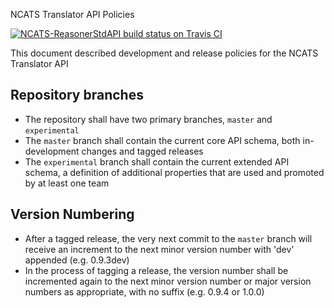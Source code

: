NCATS Translator API Policies

[![NCATS-ReasonerStdAPI build status on Travis CI](https://travis-ci.com/NCATS-Tangerine/NCATS-ReasonerStdAPI.svg?branch=master)](https://travis-ci.com/NCATS-Tangerine/NCATS-ReasonerStdAPI)

This document described development and release policies for the NCATS Translator API

## Repository branches
- The repository shall have two primary branches, `master` and `experimental`
- The `master` branch shall contain the current core API schema, both in-development changes and tagged releases
- The `experimental` branch shall contain the current extended API schema, a definition of additional properties that are used and promoted by at least one team

## Version Numbering
- After a tagged release, the very next commit to the `master` branch will receive an increment to the next minor version number with 'dev' appended
  (e.g. 0.9.3dev)
- In the process of tagging a release, the version number shall be incremented again to the next minor version number or major version numbers as appropriate,
  with no suffix (e.g. 0.9.4 or 1.0.0)




